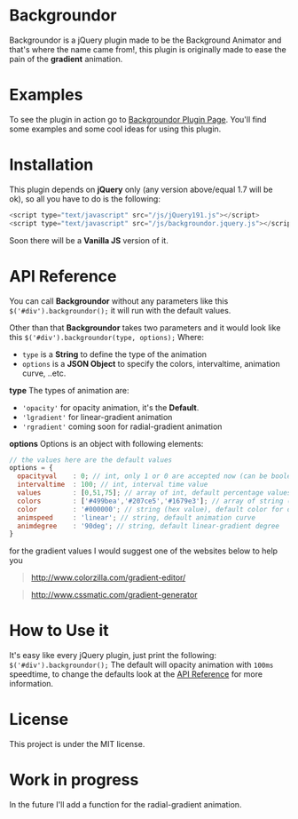 # Backgroundor
Backgroundor is a jQuery plugin made to be the Background Animator and that's where the name came from!, this plugin is originally made to ease the pain of the **gradient** animation.

# Examples
  To see the plugin in action go to [Backgroundor Plugin Page](http://khaledelansari.com/backgroundor/). You'll find some examples and some cool ideas for using this plugin.

# Installation
  This plugin depends on **jQuery** only (any version above/equal 1.7 will be ok), so all you have to do is the following:
  ```javascript
  <script type="text/javascript" src="/js/jQuery191.js"></script>
  <script type="text/javascript" src="/js/backgroundor.jquery.js"></script>
  ```
  Soon there will be a **Vanilla JS** version of it.

# API Reference
  You can call **Backgroundor** without any parameters like this `$('#div').backgroundor();` it will run with the default values.

  Other than that **Backgroundor** takes two parameters and it would look like this `$('#div').backgroundor(type, options);` Where:
  - `type` is a **String** to define the type of the animation
  - `options` is a **JSON Object** to specify the colors, intervaltime, animation curve, ..etc.

  **type**
  The types of animation are:
  - `'opacity'` for opacity animation, it's the **Default**.
  - `'lgradient'` for linear-gradient animation
  - `'rgradient'` coming soon for radial-gradient animation

  **options**
  Options is an object with following elements:
  ```javascript
  // the values here are the default values
  options = {
    opacityval    : 0; // int, only 1 or 0 are accepted now (can be boolean too)
    intervaltime  : 100; // int, interval time value
    values        : [0,51,75]; // array of int, default percentage values for the linear gradient colors
    colors        : ['#499bea','#207ce5','#1679e3']; // array of string (hex values), default colors for the linear gradient
    color         : '#000000'; // string (hex value), default color for opacity animation
    animspeed     : 'linear'; // string, default animation curve
    animdegree    : '90deg'; // string, default linear-gradient degree
  }
  ```

  for the gradient values I would suggest one of the websites below to help you
  > http://www.colorzilla.com/gradient-editor/
  
  > http://www.cssmatic.com/gradient-generator

# How to Use it
  It's easy like every jQuery plugin, just print the following:
  `$('#div').backgroundor();`
  The default will opacity animation with `100ms` speedtime, to change the defaults look at the [API Reference](https://github.com/KhaledElAnsari/backgroundor#api-reference) for more information.
  
# License

This project is under the MIT license.

# Work in progress
  In the future I'll add a function for the radial-gradient animation.
